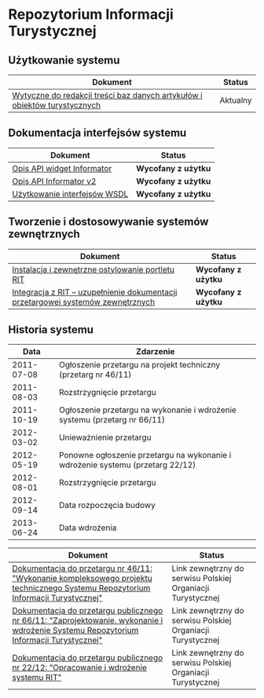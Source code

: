 # Repozytorium Informacji Turystycznej

## Użytkowanie systemu

Dokument | Status
--- | ---
[Wytyczne do redakcji treści baz danych artykułów i obiektów turystycznych](wytyczne-do-redakcji-tresci.md) | Aktualny

## Dokumentacja interfejsów systemu

Dokument | Status
--- | ---
[Opis API widget Informator](rest-v1.md) | **Wycofany z użytku**
[Opis API Informator v2](rest-v2.md) | **Wycofany z użytku**
[Użytkowanie interfejsów WSDL](webservices.md) | **Wycofany z użytku**

## Tworzenie i dostosowywanie systemów zewnętrznych

Dokument | Status
--- | ---
[Instalacja i zewnętrzne ostylowanie portletu RIT](https://github.com/gakowalski/rit-portlet/blob/master/setup.md) | **Wycofany z użytku**
[Integracja z RIT – uzupełnienie dokumentacji przetargowej systemów zewnętrznych](wklad-do-sopz.md) | **Wycofany z użytku**

## Historia systemu

Data | Zdarzenie
--- | ---
2011-07-08 | Ogłoszenie przetargu na projekt techniczny (przetarg nr 46/11)
2011-08-03 | Rozstrzygnięcie przetargu
2011-10-19 | Ogłoszenie przetargu na wykonanie i wdrożenie systemu (przetarg nr 66/11)
2012-03-02 | Unieważnienie przetargu
2012-05-19 | Ponowne ogłoszenie przetargu na wykonanie i wdrożenie systemu (przetarg 22/12)
2012-08-01 | Rozstrzygnięcie przetargu
2012-09-14 | Data rozpoczęcia budowy
2013-06-24 | Data wdrożenia

Dokument | Status
--- | ---
[Dokumentacja do przetargu nr 46/11: "Wykonanie kompleksowego projektu technicznego Systemu Repozytorium Informacji Turystycznej"](https://www.pot.gov.pl/pl/przetargi/przetargi-archiwalne/2011/wykonanie-kompleksowego-projektu-technicznego-systemu-repozytorium-informacji-turystycznej-uwzgledniajacego-integracje-zewnetrznych-systemow-z-baza-rit-przy-pomocy-zespolu-interfejsow-wymiany-danych-oraz-) | Link zewnętrzny do serwisu Polskiej Organiacji Turystycznej
[Dokumentacja do przetargu publicznego nr 66/11: "Zaprojektowanie, wykonanie i wdrożenie Systemu Repozytorium Informacji Turystycznej"](https://www.pot.gov.pl/pl/przetargi/przetargi-archiwalne/2011/zaprojektowanie-wykonanie-i-wdrozenie-systemu-repozytorium-informacji-turystycznej-numer-66-11) | Link zewnętrzny do serwisu Polskiej Organiacji Turystycznej
[Dokumentacja do przetargu publicznego nr 22/12: "Opracowanie i wdrożenie systemu RIT"](https://www.pot.gov.pl/pl/przetargi/rozstrzygniete/2012/opracowanie-i-wdrozenie-systemu-rit-numer-22-12) | Link zewnętrzny do serwisu Polskiej Organiacji Turystycznej
